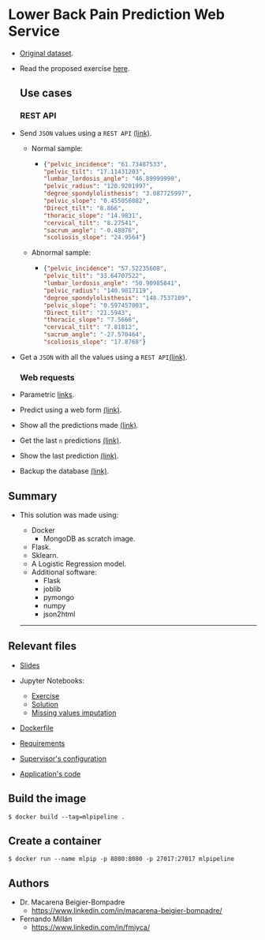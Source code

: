 # Lower Back Pain Prediction Web Service

- [Original dataset](https://www.kaggle.com/sammy123/lower-back-pain-symptoms-dataset).

- Read the proposed exercise [here](gimme/ml_pip_adv_slides.pdf).

  ## Use cases

  ### REST API

- Send `JSON` values using a `REST API`  [(link)](http://localhost:8080/api/1/predict).

  - Normal sample:

    - ```json
      {"pelvic_incidence": "61.73487533",
      "pelvic_tilt": "17.11431203",
      "lumbar_lordosis_angle": "46.89999999",
      "pelvic_radius": "120.9201997",
      "degree_spondylolisthesis": "3.087725997",
      "pelvic_slope": "0.455056082",
      "Direct_tilt": "8.866",
      "thoracic_slope": "14.9831",
      "cervical_tilt": "8.27541",
      "sacrum_angle": "-0.48876",
      "scoliosis_slope": "24.9564"}
      ```

  - Abnormal sample:

    - ```json
      {"pelvic_incidence": "57.52235608",
      "pelvic_tilt": "33.64707522",
      "lumbar_lordosis_angle": "50.90985841",
      "pelvic_radius": "140.9817119",
      "degree_spondylolisthesis": "148.7537109",
      "pelvic_slope": "0.597457003",
      "Direct_tilt": "21.5943",
      "thoracic_slope": "7.5666",
      "cervical_tilt": "7.81812",
      "sacrum_angle": "-27.570464",
      "scoliosis_slope": "17.8768"}
      ```

- Get a `JSON` with all the values using a `REST API`[(link)](http://localhost:8080/api/1/show). 

  ### Web requests

- Parametric [links](http://localhost:8080/predict?pelvic_incidence=63.027818&pelvic_tilt=22.552586&lumbar_lordosis_angle=39.609117&pelvic_radius=98.672917&degree_spondylolisthesis=-0.254400&pelvic_slope=0.744503&Direct_tilt=12.5661&thoracic_slope=14.5386&cervical_tilt=15.30468&sacrum_angle=-28.658501&scoliosis_slope=43.5123).

- Predict using a web form [(link)](http://localhost:8080/form).

- Show all the predictions made [(link)](http://localhost:8080/show).

- Get the last `n` predictions [(link)](http://localhost:8080/get/3).

- Show the last prediction [(link)](http://localhost:8080/last).

- Backup the database [(link)](http://localhost:8080/backup).

## Summary

- This solution was made using:

  - Docker
    - MongoDB as scratch image.
  - Flask.
  - Sklearn.
  - A Logistic Regression model.
  - Additional software:
    - Flask
    - joblib
    - pymongo
    - numpy
    - json2html

  ---

## Relevant files

- [Slides](https://github.com/fit-predict/ml-pipeline-exercise/blob/master/ml_pip_adv_slides.pdf)

- Jupyter Notebooks:

  - [Exercise](https://github.com/fit-predict/ml-pipeline-exercise/blob/master/Spine.html)
  - [Solution](https://github.com/fit-predict/ml-pipeline-exercise/blob/master/Spine_key.html)
  - [Missing values imputation](https://github.com/fit-predict/ml-pipeline-exercise/blob/master/Spine_missing_values_prediction.html)

- [Dockerfile](https://github.com/fit-predict/ml-pipeline-exercise/blob/master/Dockerfile)

- [Requirements](https://github.com/fit-predict/ml-pipeline-exercise/blob/master/requirements.txt)

- [Supervisor's configuration](https://github.com/fit-predict/ml-pipeline-exercise/blob/master/supervisord.conf)

- [Application's code](https://github.com/fit-predict/ml-pipeline-exercise/blob/master/app.py)



## Build the image

```$ docker build --tag=mlpipeline . ```

## Create a container

```$ docker run --name mlpip -p 8080:8080 -p 27017:27017 mlpipeline```

## Authors

- Dr. Macarena Beigier-Bompadre
  - https://www.linkedin.com/in/macarena-beigier-bompadre/
- Fernando Millán
  - https://www.linkedin.com/in/fmiyca/
